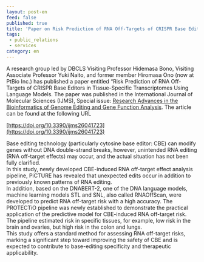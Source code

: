 ```yaml
---
layout: post-en
feed: false
published: true
title: 'Paper on Risk Prediction of RNA Off-Targets of CRISPR Base Editors Using Language Models published in International Journal of Molecular Sciences'
tags:
 - public_relations
 - services
category: en
---
```

A research group led by DBCLS Visiting Professor Hidemasa Bono, Visiting Associate Professor Yuki Naito, and former member Hiromasa Ono (now at PtBio Inc.) has published a paper entitled “Risk Prediction of RNA Off-Targets of CRISPR Base Editors in Tissue-Specific Transcriptomes Using Language Models. The paper was published in the International Journal of Molecular Sciences (IJMS), Special issue: [Research Advances in the Bioinformatics of Genome Editing and Gene Function Analysis](https://www.mdpi.com/journal/ijms/special_issues/3559O8TM24). The article can be found at the following URL

[https://doi.org/10.3390/ijms26041723](https://doi.org/10.3390/ijms26041723)


Base editing technology (particularly cytosine base editor: CBE)  can modify genes without DNA double-strand breaks, however, unintended RNA editing (RNA off-target effects) may occur, and the actual situation has not been fully clarified.<br/>
In this study, newly developed CBE-induced RNA off-target effect analysis pipeline, PiCTURE has revealed that unexpected edits occur in addition to previously known patterns of RNA editing.<br/>
In addition, based on the DNABERT-2, one of the DNA language models, machine learning models STL and SNL, also called RNAOffScan, were developed to predict RNA off-target risk with a high accuracy. The PROTECTiO pipeline was newly established to demonstrate the practical application of the predictive model for CBE-induced RNA off-target risk. The pipeline estimated risk in specific tissues, for example, low risk in the brain and ovaries, but high risk in the colon and lungs.<br/>
This study offers a standard method for assessing RNA off-target risks, marking a significant step toward improving the safety of CBE and is expected to contribute to base-editing specificity and therapeutic applicability.

